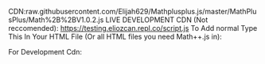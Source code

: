 CDN:raw.githubusercontent.com/Elijah629/Mathplusplus.js/master/MathPlusPlus/Math%2B%2BV1.0.2.js
LIVE DEVELOPMENT CDN (Not reccomended): https://testing.eliozcan.repl.co/script.js
To Add normal Type This In Your HTML File (Or all HTML files you need Math++.js in):
<script src="raw.githubusercontent.com/Elijah629/Mathplusplus.js/master/MathPlusPlus/Math%2B%2BV1.0.2.js"></script>
For Development Cdn:
<script src="https://testing.eliozcan.repl.co/script.js"></script>
